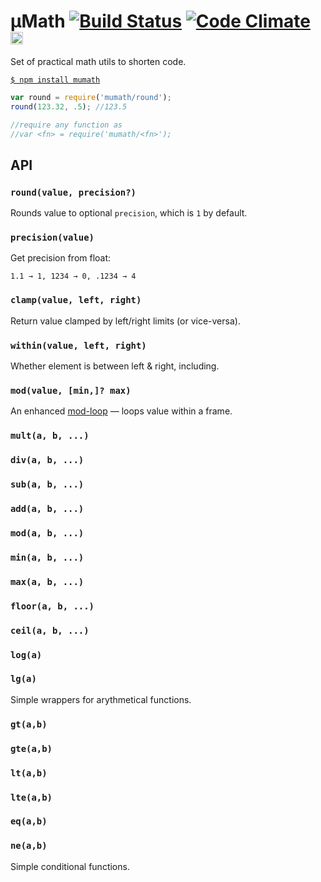 # μMath [![Build Status](https://travis-ci.org/dfcreative/mumath.svg?branch=master)](https://travis-ci.org/dfcreative/mumath) [![Code Climate](https://codeclimate.com/github/dfcreative/mumath/badges/gpa.svg)](https://codeclimate.com/github/dfcreative/mumath) <a href="UNLICENSE"><img src="http://upload.wikimedia.org/wikipedia/commons/6/62/PD-icon.svg" width="20"/></a>

Set of practical math utils to shorten code.

[`$ npm install mumath`](https://npmjs.org/package/mumath)

```js
var round = require('mumath/round');
round(123.32, .5); //123.5

//require any function as
//var <fn> = require('mumath/<fn>');
```

## API

### `round(value, precision?)`

Rounds value to optional `precision`, which is `1` by default.


### `precision(value)`

Get precision from float:

`1.1 → 1, 1234 → 0, .1234 → 4`


### `clamp(value, left, right)`

Return value clamped by left/right limits (or vice-versa).


### `within(value, left, right)`

Whether element is between left & right, including.


### `mod(value, [min,]? max)`

An enhanced [mod-loop](http://npmjs.org/package/mod-loop) — loops value within a frame.


### `mult(a, b, ...)`
### `div(a, b, ...)`
### `sub(a, b, ...)`
### `add(a, b, ...)`
### `mod(a, b, ...)`
### `min(a, b, ...)`
### `max(a, b, ...)`
### `floor(a, b, ...)`
### `ceil(a, b, ...)`
### `log(a)`
### `lg(a)`

Simple wrappers for arythmetical functions.


### `gt(a,b)`
### `gte(a,b)`
### `lt(a,b)`
### `lte(a,b)`
### `eq(a,b)`
### `ne(a,b)`

Simple conditional functions.

